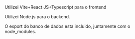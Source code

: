 Utilizei Vite+React JS+Typescript para o frontend

Utilizei Node.js para o backend.

O export do banco de dados esta incluido, juntamente com o node_modules.
